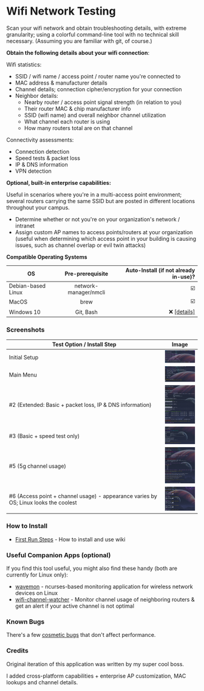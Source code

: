 # Wifi Network Testing
Scan your wifi network and obtain troubleshooting details, with extreme granularity; using a colorful command-line tool with no technical skill necessary.   (Assuming you are familiar with git, of course.)

**Obtain the following details about your wifi connection**:

Wifi statistics:
- SSID / wifi name / access point / router name you're connected to
- MAC address & manufacturer details
- Channel details; connection cipher/encryption for your connection
- Neighbor details:
  - Nearby router / access point signal strength (in relation to you)
  - Their router MAC & chip manufacturer info
  - SSID (wifi name) and overall neighbor channel utilization
  - What channel each router is using
  - How many routers total are on that channel

Connectivity assessments:
- Connection detection
- Speed tests & packet loss
- IP & DNS information
- VPN detection

**Optional, built-in enterprise capabilities:**

Useful in scenarios where you're in a multi-access point environment; several routers carrying the same SSID but are posted in different locations throughout your campus.

- Determine whether or not you're on your organization's network / intranet
- Assign custom AP names to access points/routers at your organization (useful when determining which access point in your building is causing issues, such as channel overlap or evil twin attacks)

**Compatible Operating Systems**

| OS            | Pre-prerequisite | Auto-Install (if not already in-use)?                     |
| ------------- |:----------------:| ---------------------------------:|
| Debian-based Linux | network-manager/nmcli | :ballot_box_with_check: |
| MacOS              | brew                  | :ballot_box_with_check: |
| Windows 10         | Git, Bash             | :x: [[details]](https://github.com/angela-d/wifi-network-testing/wiki/Windows-Install)                |


### Screenshots

| Test Option / Install Step            | Image |
| ------------- |:----------------:|
| Initial Setup | <img src="img/initial-setup.png" width="100"> |
| Main Menu | <img src="img/main-menu.png" width="100"> |
| #2 (Extended: Basic + packet loss, IP & DNS information) | <img src="img/test2-extended.png" width="100"> |
| #3 (Basic + speed test only) | <img src="img/test3-speedtest.png" width="100"> |
| #5 (5g channel usage) | <img src="img/5g-test.png" width="100"> |
| #6 (Access point + channel usage) - appearance varies by OS; Linux looks the coolest | <img src="img/test6-linux.png" width="100"> |


### How to Install
- [First Run Steps](https://github.com/angela-d/wifi-network-testing/wiki/First-Run/) - How to install and use wiki

### Useful Companion Apps (optional)
If you find this tool useful, you might also find these handy (both are currently for Linux only):
- [wavemon](https://github.com/uoaerg/wavemon) - ncurses-based monitoring application for wireless network devices on Linux
- [wifi-channel-watcher](https://github.com/angela-d/wifi-channel-watcher) - Monitor channel usage of neighboring routers & get an alert if your active channel is not optimal


### Known Bugs
There's a few [cosmetic bugs](https://github.com/angela-d/wifi-network-testing/wiki/Known-Bugs/) that don't affect performance.

### Credits
Original iteration of this application was written by my super cool boss.

I added cross-platform capabilities + enterprise AP customization, MAC lookups and channel details.

